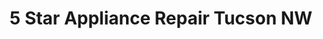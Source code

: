 ---
title: "5 Star Appliance Repair Tucson NW"
url: /tucson/5-star-appliance-repair-tucson-nw/
shop: shop
---